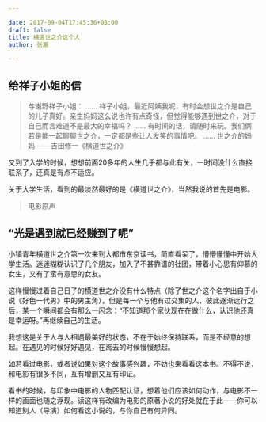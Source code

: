 ```yaml
---

date: 2017-09-04T17:45:36+08:00
draft: false
title: 横道世之介这个人
author: 张潮

---
```





## 给祥子小姐的信

> 与谢野祥子小姐：
> ……
> 祥子小姐，最近阿姨我呢，有时会想世之介是自己的儿子真好。亲生妈妈这么说也许有点奇怪，但觉得能够遇到世之介，对于自己而言难道不是最大的幸福吗？
> ……
> 有时间的话，请随时来玩。我们俩若是能一起聊聊世之介，一定都是些让人发笑的事情吧。
> ……
> 世之介的妈妈
> ——吉田修一《横道世之介》 


又到了入学的时候，想想前面20多年的人生几乎都与此有关，一时间没什么直接联系了，还真是有点不适应。

关于大学生活，看到的最淡然最好的是《横道世之介》，当然我说的首先是电影。
> 电影原声

## “光是遇到就已经赚到了呢”


小镇青年横道世之介第一次来到大都市东京读书，简直看呆了，懵懵懂懂中开始大学生活。迷迷糊糊认识了几个朋友，加入了不甚靠谱的社团，带着小心思有仰慕的女生，又有了蛮有意思的女友。

这样慢慢过着自己日子的横道世之介没有什么特点（除了世之介这个名字出自于小说《好色一代男》中的男主角），但是每一个与他有过交集的人，彼此逐渐远行之后，某一个瞬间都会有那么一闪念：“不知道那个家伙现在在做什么，认识他还真是幸运呀。”再继续自己的生活。

我想这是关于人与人相遇最美好的状态，不在于始终保持联系，而是不经意的想起。在遇见的时候好好遇见，在离去的时候慢慢想起。

如若看过电影，或者说如果对这个故事感兴趣，不妨也来看看这本书。不得不说，和电影有很多不同，互有增删又互有印证。

看书的时候，与印象中电影的人物匹配认证，想着他们应该如何动作，与电影不一样的画面也随之浮现。读这样有改编为电影的原著小说的好处就在于此——你可以知道别人（导演）如何看这小说的，与你自己有何异同。
